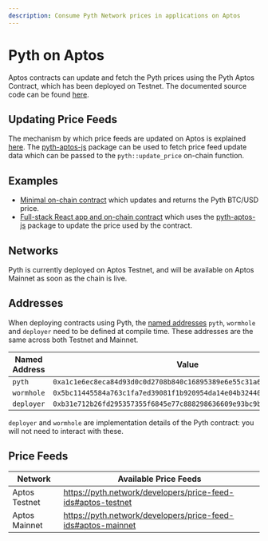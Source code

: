 ```yaml
---
description: Consume Pyth Network prices in applications on Aptos
---
```


# Pyth on Aptos

Aptos contracts can update and fetch the Pyth prices using the Pyth Aptos Contract, which has been deployed on Testnet. The documented source code can be found [here](https://github.com/pyth-network/pyth-crosschain/blob/main/aptos/contracts/sources/pyth.move).

## Updating Price Feeds

The mechanism by which price feeds are updated on Aptos is explained [here](./consume-data.md). The [pyth-aptos-js](https://github.com/pyth-network/pyth-js/tree/main/pyth-aptos-js) package can be used to fetch price feed update data which can be passed to the `pyth::update_price` on-chain function.

## Examples
- [Minimal on-chain contract](https://github.com/pyth-network/pyth-crosschain/blob/main/aptos/examples/fetch_btc_price) which updates and returns the Pyth BTC/USD price.
- [Full-stack React app and on-chain contract](https://github.com/pyth-network/pyth-crosschain/blob/main/aptos/examples/mint_nft) which uses the [pyth-aptos-js](https://github.com/pyth-network/pyth-js/tree/main/pyth-aptos-js) package to update the price used by the contract.

## Networks 

Pyth is currently deployed on Aptos Testnet, and will be available on Aptos Mainnet as soon as the chain is live.

## Addresses

When deploying contracts using Pyth, the [named addresses](https://diem.github.io/move/address.html#named-addresses) `pyth`, `wormhole` and `deployer` need to be defined at compile time. These addresses are the same across both Testnet and Mainnet.

| Named Address | Value                                                               |
| ------------- | --------------------------------------------------------------------|
| `pyth`        | `0xa1c1e6ec8eca84d93d0c0d2708b840c16895389e6e55c31a6447c97c9257d069`|
| `wormhole`    | `0x5bc11445584a763c1fa7ed39081f1b920954da14e04b32440cba863d03e19625`|
| `deployer`    | `0xb31e712b26fd295357355f6845e77c888298636609e93bc9b05f0f604049f434`|

`deployer` and `wormhole` are implementation details of the Pyth contract: you will not need to interact with these.

## Price Feeds

| Network | Available Price Feeds                                             |
| -------------- | -----------------------------------------------------------|
| Aptos Testnet  |https://pyth.network/developers/price-feed-ids#aptos-testnet|
| Aptos Mainnet  |https://pyth.network/developers/price-feed-ids#aptos-mainnet|
